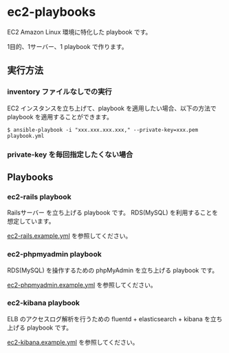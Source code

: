 # ec2-playbooks

EC2 Amazon Linux 環境に特化した playbook です。

1目的、1サーバー、1 playbook で作ります。

## 実行方法

### inventory ファイルなしでの実行

EC2 インスタンスを立ち上げて、playbook を適用したい場合、以下の方法で playbook を適用することができます。

```
$ ansible-playbook -i "xxx.xxx.xxx.xxx," --private-key=xxx.pem playbook.yml
```

### private-key を毎回指定したくない場合



## Playbooks

### ec2-rails playbook

Railsサーバー を立ち上げる playbook です。
RDS(MySQL) を利用することを想定しています。

[ec2-rails.example.yml](ec2-rails.example.yml) を参照してください。

### ec2-phpmyadmin playbook

RDS(MySQL) を操作するための phpMyAdmin を立ち上げる playbook です。

[ec2-phpmyadmin.example.yml](ec2-phpmyadmin.example.yml) を参照してください。

### ec2-kibana playbook

ELB のアクセスログ解析を行うための fluentd + elasticsearch + kibana を立ち上げる playbook です。

[ec2-kibana.example.yml](ec2-kibana.example.yml) を参照してください。
